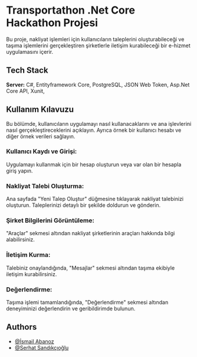 
# Transportathon .Net Core Hackathon Projesi

Bu proje, nakliyat işlemleri için kullanıcıların taleplerini oluşturabileceği ve taşıma işlemlerini gerçekleştiren şirketlerle iletişim kurabileceği bir e-hizmet uygulamasını içerir.


## Tech Stack

**Server:** C#, Entityframework Core, PostgreSQL, JSON Web Token, Asp.Net Core API, Xunit,

## Kullanım Kılavuzu

Bu bölümde, kullanıcıların uygulamayı nasıl kullanacaklarını ve ana işlevlerini nasıl gerçekleştireceklerini açıklayın. Ayrıca örnek bir kullanıcı hesabı ve diğer örnek verileri sağlayın.

### Kullanıcı Kaydı ve Girişi:

Uygulamayı kullanmak için bir hesap oluşturun veya var olan bir hesapla giriş yapın.
### Nakliyat Talebi Oluşturma:

Ana sayfada "Yeni Talep Oluştur" düğmesine tıklayarak nakliyat talebinizi oluşturun. Taleplerinizi detaylı bir şekilde doldurun ve gönderin.
### Şirket Bilgilerini Görüntüleme:

"Araçlar" sekmesi altından nakliyat şirketlerinin araçları hakkında bilgi alabilirsiniz.
### İletişim Kurma:

Talebiniz onaylandığında, "Mesajlar" sekmesi altından taşıma ekibiyle iletişim kurabilirsiniz.
### Değerlendirme:

Taşıma işlemi tamamlandığında, "Değerlendirme" sekmesi altından deneyiminizi değerlendirin ve geribildirimde bulunun.

## Authors

- [@İsmail Abanoz](https://github.com/ismailabanoz)
- [@Serhat Sandıkçıoğlu](https://github.com/serhatsandikcioglu)
